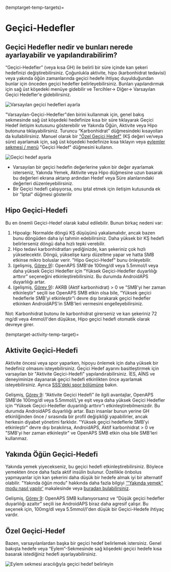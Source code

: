(temptarget-temp-targets)=

# Geçici-Hedefler

## Geçici Hedefler nedir ve bunları nerede ayarlayabilir ve yapılandırabilirim?

“Geçici-Hedefler” (veya kısa GH) ile belirli bir süre içinde kan şekeri hedefinizi değiştirebilirsiniz. Çoğunlukla aktivite, hipo (karbonhidrat tedavisi) veya yakında öğün zamanlarında geçici hedefe ihtiyaç duyulduğundan bunlar için önceden geçici hedefler belirleyebilirsiniz. Bunları yapılandırmak için sağ üst köşedeki menüye gidebilir ve Tercihler-> Diğer-> Varsayılan Geçici Hedefler'e gidebilirsiniz.

![Varsayılan geçici hedefleri ayarla](../images/TempTarget_Default.png)

"Varsayılan-Geçici-Hedefler"den birini kullanmak için, genel bakış sekmesinde sağ üst köşedeki hedefinize kısa bir süre tıklayarak Geçici Hedef iletişim kutusunu gösterebilir ve Yakında Öğün, Aktivite veya Hipo butonuna tıklayabilirsiniz. Turuncu “Karbonhidrat” düğmesindeki kısayolları da kullabilirsiniz. Manuel olarak bir ["Özel Geçici Hedef"](temptarget-custom-temp-target) (KŞ değeri ve/veya süre) ayarlamak için, sağ üst köşedeki hedefinize kısa tıklayın veya [eylemler sekmesi / menü](Config-Builder-actions) "Geçici Hedef" düğmesini kullanın.

![Geçici hedef ayarla](../images/TempTarget_Set2.png)

- Varsayılan bir geçici hedefin değerlerine yakın bir değer ayarlamak isterseniz, Yakında Yemek, Aktivite veya Hipo düğmesine uzun basarak bu değerleri ekrana aktarıp ardından Hedef veya Süre alanlarındaki değerleri düzenleyebilirsiniz.
- Bir Geçici hedefi çalışıyorsa, onu iptal etmek için iletişim kutusunda ek bir "İptal" düğmesi gösterilir

## Hipo Geçici-Hedefi

Bu en önemli Geçici-Hedef olarak kabul edilebilir. Bunun birkaç nedeni var:

1. Hipoalgı: Normalde döngü KŞ düşüşünü yakalamalıdır, ancak bazen bunu döngüden daha iyi tahmin edebilirsiniz. Daha yüksek bir KŞ hedefi belirlerseniz döngü daha hızlı tepki verebilir.
2. Hipo tedavi karbonhidratları yediğinizde, kan şekeriniz çok hızlı yükselecektir. Döngü, yükselişe karşı düzeltme yapar ve hatta SMB etkinse mikro boluslar verir. "Hipo Geçici-Hedef" bunu önleyebilir. 
3. (gelişmiş, [Görev 9](Objectives-objective-9-enabling-additional-oref1-features-for-daytime-use-such-as-super-micro-bolus-smb)): OpenAPS SMB'de 100mg/dl veya 5.5mmol/l veya daha yüksek Geçici Hedefler için “Yüksek Geçici-Hedefler duyarlılığı arttırır” seçeneğini etkinleştirebilirsiniz. Bu durumda AndroidAPS duyarlılığı artar.
4. (gelişmiş, [Görev 9](Objectives-objective-9-enabling-additional-oref1-features-for-daytime-use-such-as-super-micro-bolus-smb)): AKRB (Aktif karbonhidrat) > 0 ve "SMB'yi her zaman etkinleştir" seçili ise OpenAPS SMB etkin olsa bile, “Yüksek geçici hedeflerle SMB'yi etkinleştir"i devre dışı bırakarak geçici hedefler etkinken AndroidAPS'in SMB'leri vermesini engelleyebilirsiniz.

Not: Karbonhidrat butonu ile karbonhidrat girerseniz ve kan şekeriniz 72 mg/dl veya 4mmol/l'den düşükse, Hipo geçici hedefi otomatik olarak devreye girer.

(temptarget-activity-temp-target)=

## Aktivite Geçici-Hedefi

Aktivite öncesi veya spor yaparken, hipoyu önlemek için daha yüksek bir hedefiniz olmasını isteyebilirsiniz. Geçici Hedef ayarını basitleştirmek için varsayılan bir "Aktivite Geçici-Hedefi" yapılandırabilirsiniz. İES, AİNS ve deneyiminize dayanarak geçici hedefi etkinlikten önce ayarlamak isteyebilirsiniz. Ayrıca [SSS'deki spor bölümüne](FAQ-sports) bakın.

Gelişmiş, [Görev 9](Objectives-objective-9-enabling-additional-oref1-features-for-daytime-use-such-as-super-micro-bolus-smb): “Aktivite Geçici Hedefi” ile ilgili avantajlar, OpenAPS SMB'de 100mg/dl veya 5.5mmol/L'ye eşit veya daha yüksek Geçici Hedefler için “Yüksek Geçici-Hedefler duyarlılığı arttırır”ı etkinleştirebilmenizdir. Bu durumda AndroidAPS duyarlılığı artar. Bazı insanlar bunun yerine GH etkinliğinden önce / sırasında bir profil değişikliği yapabilirler, ancak herkesin diyabet yönetimi farklıdır. "Yüksek geçici hedeflerle SMB'yi etkinleştir" devre dışı bırakılırsa, AndroidAPS, Aktif karbonhidrat > 0 ve "SMB'yi her zaman etkinleştir" ve OpenAPS SMB etkin olsa bile SMB'leri kullanmaz.

## Yakında Öğün Geçici-Hedefi

Yakında yemek yiyecekseniz, bu geçici hedefi etkinleştirebilirsiniz. Böylece yemekten önce daha fazla aktif insülin bulunur. Özellikle önbolus yapmayanlar için kan şekerini daha düşük bir hedefe almak iyi bir alternatif olabilir. "Yakında öğün modu" hakkında daha fazla bilgiyi ['"Yakında yemek" modu nasıl yapılır'](https://diyps.org/2015/03/26/how-to-do-eating-soon-mode-diyps-lessons-learned/) makalesinde veya [buradan bulabilirsiniz](https://diyps.org/tag/eating-soon-mode/).

Gelişmiş, [Görev 9](Objectives-objective-9-enabling-additional-oref1-features-for-daytime-use-such-as-super-micro-bolus-smb): OpenAPS SMB kullanıyorsanız ve “Düşük geçici hedefler duyarlılığı azaltır” seçili ise AndroidAPS biraz daha agresif çalışır. Bu seçenek için, 100mg/dl veya 5.5mmol/l'den düşük bir Geçici-Hedefe ihtiyaç vardır.

## Özel Geçici-Hedef

Bazen, varsayılanlardan başka bir geçici hedef belirlemek istersiniz. Genel bakışta hedefe veya “Eylem”-Sekmesinde sağ köşedeki geçici hedefe kısa basarak istediğiniz hedefi ayarlayabilirsiniz.

![Eylem sekmesi aracılığıyla geçici hedef belirleyin](../images/TempTarget_ActionTab.png)